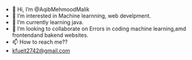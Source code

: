 - 👋 Hi, I’m @AqibMehmoodMalik
- 👀 I’m interested in Machine learnning, web develpment.
- 🌱 I’m currently learning java.
- 💞️ I’m looking to collaborate on Errors  in coding machine learning,amd frontendand bakend websites.
- 📫 How to reach me??
- kfueit2742@gmail.com
<!---
AqibMehmoodMalik/AqibMehmoodMalik is a ✨ special ✨ repository because its `README.md` (this file) appears on your GitHub profile.
You can click the Preview link to take a look at your changes.
--->
